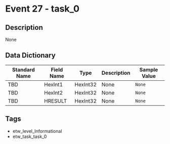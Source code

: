 # Event 27 - task_0

## Description
None

## Data Dictionary
|Standard Name|Field Name|Type|Description|Sample Value|
|---|---|---|---|---|
|TBD|HexInt1|HexInt32|None|`None`|
|TBD|HexInt2|HexInt32|None|`None`|
|TBD|HRESULT|HexInt32|None|`None`|

## Tags
* etw_level_Informational
* etw_task_task_0